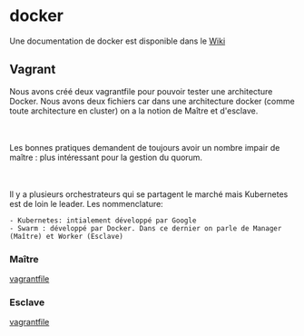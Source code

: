 <h1>docker</h1>

Une documentation de docker est disponible dans le <a href='https://github.com/lekpamartin/docker/wiki'>Wiki</a>

<h2>Vagrant</h2>
Nous avons créé deux vagrantfile pour pouvoir tester une architecture Docker. Nous avons deux fichiers car dans une architecture docker (comme toute architecture en cluster) on a la notion de Maître et d'esclave. 

<br><br>
Les bonnes pratiques demandent de toujours avoir un nombre impair de maître : plus intéressant pour la gestion du quorum. 

<br><br>
Il y a plusieurs orchestrateurs qui se partagent le marché mais Kubernetes est de loin le leader. Les nommenclature:
<pre><code>- Kubernetes: intialement développé par Google
- Swarm : développé par Docker. Dans ce dernier on parle de Manager (Maître) et Worker (Esclave)
</code></pre>


<h3>Maître </h3>

<a href='https://github.com/lekpamartin/vagrant/tree/master/vagrantfile/VirtualBox/centos7_docker_master'>vagrantfile</a>

<h3>Esclave </h3>

<a href='https://github.com/lekpamartin/vagrant/tree/master/vagrantfile/VirtualBox/centos7_docker_slave'>vagrantfile</a>
